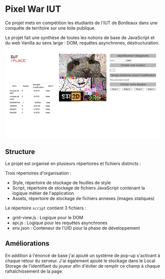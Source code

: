 # Pixel War IUT

Ce projet mets en compétition les étudiants de l'IUT de Bordeaux dans une conquête de territoire sur une toile publique.

Le projet fait une synthèse de toutes les notions de base de JavaScript et du web Vanilla au sens large : DOM, requêtes asynchrones, déstructuration.

![Alt text](image.png)

## Structure

Le projet est organisé en plusieurs répertoires et fichiers distincts :

Trois répertoires d'organisation :

- Style, répertoire de stockage de feuilles de style
- Script, répertoire de stockage de fichiers JavaScript contenant la logique métier de l'application
- Assets, répertoire de stockage de fichiers annexes (images statiques)

Le répertoire `script` contient 3 fichiers :

- grid-view.js : Logique pour le DOM
- api.js : Logique pour les requêtes asynchrones
- env.json : Conteneur de l'UID pour la phase de développement

## Améliorations

En addition à l'énoncé de base j'ai ajouté un système de pop-up s'activant à chaque retour du serveur. J'ai également ajouté le stockage dans le Local Storage de l'identifiant du joueur afin d'éviter de remplir ce champ à chaque rafraîchissement de la page.
